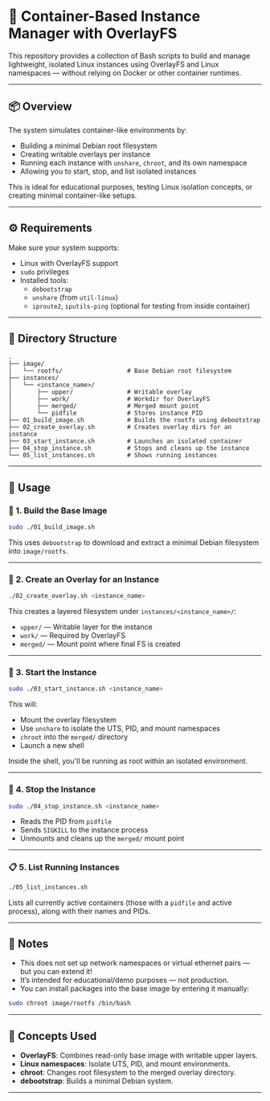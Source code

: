 # 🐧 Container-Based Instance Manager with OverlayFS

This repository provides a collection of Bash scripts to build and manage lightweight, isolated Linux instances using OverlayFS and Linux namespaces — without relying on Docker or other container runtimes.

---

## 📦 Overview

The system simulates container-like environments by:

- Building a minimal Debian root filesystem
- Creating writable overlays per instance
- Running each instance with `unshare`, `chroot`, and its own namespace
- Allowing you to start, stop, and list isolated instances

This is ideal for educational purposes, testing Linux isolation concepts, or creating minimal container-like setups.

---

## ⚙️ Requirements

Make sure your system supports:

- Linux with OverlayFS support
- `sudo` privileges
- Installed tools:
  - `debootstrap`
  - `unshare` (from `util-linux`)
  - `iproute2`, `iputils-ping` (optional for testing from inside container)

---

## 📁 Directory Structure

```
.
├── image/
│   └── rootfs/                  # Base Debian root filesystem
├── instances/
│   └── <instance_name>/
│       ├── upper/               # Writable overlay
│       ├── work/                # Workdir for OverlayFS
│       ├── merged/              # Merged mount point
│       └── pidfile              # Stores instance PID
├── 01_build_image.sh            # Builds the rootfs using debootstrap
├── 02_create_overlay.sh         # Creates overlay dirs for an instance
├── 03_start_instance.sh         # Launches an isolated container
├── 04_stop_instance.sh          # Stops and cleans up the instance
└── 05_list_instances.sh         # Shows running instances
```

---

## 🚀 Usage

### 🔨 1. Build the Base Image

```bash
sudo ./01_build_image.sh
```

This uses `debootstrap` to download and extract a minimal Debian filesystem into `image/rootfs`.

---

### 🧱 2. Create an Overlay for an Instance

```bash
./02_create_overlay.sh <instance_name>
```

This creates a layered filesystem under `instances/<instance_name>/`:
- `upper/` — Writable layer for the instance
- `work/` — Required by OverlayFS
- `merged/` — Mount point where final FS is created

---

### 🧬 3. Start the Instance

```bash
sudo ./03_start_instance.sh <instance_name>
```

This will:
- Mount the overlay filesystem
- Use `unshare` to isolate the UTS, PID, and mount namespaces
- `chroot` into the `merged/` directory
- Launch a new shell

Inside the shell, you'll be running as root within an isolated environment.

---

### 🛑 4. Stop the Instance

```bash
sudo ./04_stop_instance.sh <instance_name>
```

- Reads the PID from `pidfile`
- Sends `SIGKILL` to the instance process
- Unmounts and cleans up the `merged/` mount point

---

### 📋 5. List Running Instances

```bash
./05_list_instances.sh
```

Lists all currently active containers (those with a `pidfile` and active process), along with their names and PIDs.

---

## 📌 Notes

- This does not set up network namespaces or virtual ethernet pairs — but you can extend it!
- It’s intended for educational/demo purposes — not production.
- You can install packages into the base image by entering it manually:

```bash
sudo chroot image/rootfs /bin/bash
```

---

## 🧠 Concepts Used

- **OverlayFS**: Combines read-only base image with writable upper layers.
- **Linux namespaces**: Isolate UTS, PID, and mount environments.
- **chroot**: Changes root filesystem to the merged overlay directory.
- **debootstrap**: Builds a minimal Debian system.

---
